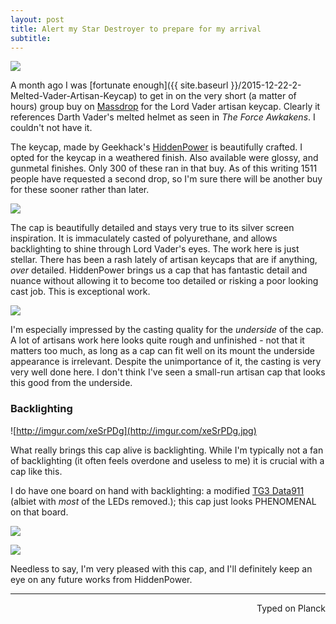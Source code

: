 ```yaml
---
layout: post
title: Alert my Star Destroyer to prepare for my arrival
subtitle:
---
```


![](http://imgur.com/XzriSis.jpg)  

A month ago I was [fortunate enough]({{ site.baseurl }}/2015-12-22-2-Melted-Vader-Artisan-Keycap) to get in on the very short (a matter of hours) group buy on [Massdrop](https://www.massdrop.com/buy/darth-vader-artisan-keycap/?mode=guest_open) for the Lord Vader artisan keycap. Clearly it references Darth Vader's melted helmet as seen in _The Force Awkakens_. I couldn't not have it.

The keycap, made by Geekhack's [HiddenPower](https://geekhack.org/index.php?topic=70558.0) is beautifully crafted. I opted for the keycap in a weathered finish. Also available were glossy, and gunmetal finishes. Only 300 of these ran in that buy. As of this writing 1511 people have requested a second drop, so I'm sure there will be another buy for these sooner rather than later.

![](http://imgur.com/4yNm29L.jpg)

The cap is beautifully detailed and stays very true to its silver screen inspiration. It is immaculately casted of polyurethane, and allows backlighting to shine through Lord Vader's eyes. The work here is just stellar. There has been a rash lately of artisan keycaps that are if anything, _over_ detailed. HiddenPower brings us a cap that has fantastic detail and nuance without allowing it to become too detailed or risking a poor looking cast job. This is exceptional work.

![](http://imgur.com/0AGfeJw.jpg)

I'm especially impressed by the casting quality for the _underside_ of the cap. A lot of artisans work here looks quite rough and unfinished - not that it matters too much, as long as a cap can fit well on its mount the underside appearance is irrelevant. Despite the unimportance of it, the casting is very very well done here. I don't think I've seen a small-run artisan cap that looks this good from the underside.

### Backlighting

![http://imgur.com/xeSrPDg](http://imgur.com/xeSrPDg.jpg)

What really brings this cap alive is backlighting. While I'm typically not a fan of backlighting (it often feels overdone and useless to me) it is crucial with a cap like this.

I do have one board on hand with backlighting: a modified [TG3 Data911](https://geekhack.org/index.php?topic=20454.0) (albiet with _most_ of the LEDs removed.); this cap just looks PHENOMENAL on that board.

![](http://imgur.com/e75Bx0a.jpg)

![](http://imgur.com/g1VPNJX.jpg)

Needless to say, I'm very pleased with this cap, and I'll definitely keep an eye on any future works from HiddenPower.

 ---
<p align="right">Typed on Planck</p>
